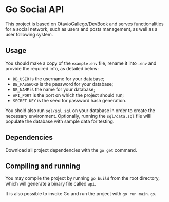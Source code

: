 # Go Social API
This project is based on [OtavioGallego/DevBook](https://github.com/OtavioGallego/DevBook) and serves functionalities for a social network, such as users and posts management, as well as a user following system.

## Usage

You should make a copy of the `example.env` file, rename it into `.env` and provide the required info, as detailed below:

- `DB_USER` is the username for your database;
- `DB_PASSWORD` is the password for your database;
- `DB_NAME` is the name for your database;
- `API_PORT` is the port on which the project should run;
- `SECRET_KEY` is the seed for password hash generation.

You shold also run `sql/sql.sql` on your database in order to create the necessary environment. Optionally, running the `sql/data.sql` file will populate the database with sample data for testing.

## Dependencies

Download all project dependencies with the `go get` command.

## Compiling and running

You may compile the project by running `go build` from the root directory, which will generate a binary file called `api`.

It is also possible to invoke Go and run the project with `go run main.go`.

